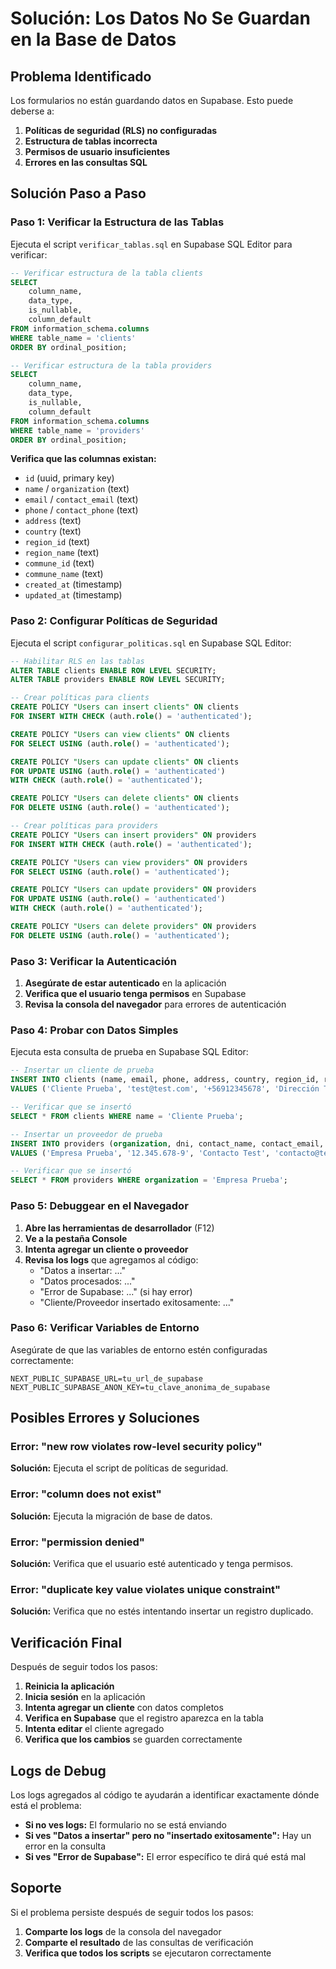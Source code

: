 # Solución: Los Datos No Se Guardan en la Base de Datos

## Problema Identificado

Los formularios no están guardando datos en Supabase. Esto puede deberse a:

1. **Políticas de seguridad (RLS) no configuradas**
2. **Estructura de tablas incorrecta**
3. **Permisos de usuario insuficientes**
4. **Errores en las consultas SQL**

## Solución Paso a Paso

### Paso 1: Verificar la Estructura de las Tablas

Ejecuta el script `verificar_tablas.sql` en Supabase SQL Editor para verificar:

```sql
-- Verificar estructura de la tabla clients
SELECT 
    column_name, 
    data_type, 
    is_nullable,
    column_default
FROM information_schema.columns 
WHERE table_name = 'clients' 
ORDER BY ordinal_position;

-- Verificar estructura de la tabla providers
SELECT 
    column_name, 
    data_type, 
    is_nullable,
    column_default
FROM information_schema.columns 
WHERE table_name = 'providers' 
ORDER BY ordinal_position;
```

**Verifica que las columnas existan:**
- `id` (uuid, primary key)
- `name` / `organization` (text)
- `email` / `contact_email` (text)
- `phone` / `contact_phone` (text)
- `address` (text)
- `country` (text)
- `region_id` (text)
- `region_name` (text)
- `commune_id` (text)
- `commune_name` (text)
- `created_at` (timestamp)
- `updated_at` (timestamp)

### Paso 2: Configurar Políticas de Seguridad

Ejecuta el script `configurar_politicas.sql` en Supabase SQL Editor:

```sql
-- Habilitar RLS en las tablas
ALTER TABLE clients ENABLE ROW LEVEL SECURITY;
ALTER TABLE providers ENABLE ROW LEVEL SECURITY;

-- Crear políticas para clients
CREATE POLICY "Users can insert clients" ON clients
FOR INSERT WITH CHECK (auth.role() = 'authenticated');

CREATE POLICY "Users can view clients" ON clients
FOR SELECT USING (auth.role() = 'authenticated');

CREATE POLICY "Users can update clients" ON clients
FOR UPDATE USING (auth.role() = 'authenticated')
WITH CHECK (auth.role() = 'authenticated');

CREATE POLICY "Users can delete clients" ON clients
FOR DELETE USING (auth.role() = 'authenticated');

-- Crear políticas para providers
CREATE POLICY "Users can insert providers" ON providers
FOR INSERT WITH CHECK (auth.role() = 'authenticated');

CREATE POLICY "Users can view providers" ON providers
FOR SELECT USING (auth.role() = 'authenticated');

CREATE POLICY "Users can update providers" ON providers
FOR UPDATE USING (auth.role() = 'authenticated')
WITH CHECK (auth.role() = 'authenticated');

CREATE POLICY "Users can delete providers" ON providers
FOR DELETE USING (auth.role() = 'authenticated');
```

### Paso 3: Verificar la Autenticación

1. **Asegúrate de estar autenticado** en la aplicación
2. **Verifica que el usuario tenga permisos** en Supabase
3. **Revisa la consola del navegador** para errores de autenticación

### Paso 4: Probar con Datos Simples

Ejecuta esta consulta de prueba en Supabase SQL Editor:

```sql
-- Insertar un cliente de prueba
INSERT INTO clients (name, email, phone, address, country, region_id, region_name, commune_id, commune_name)
VALUES ('Cliente Prueba', 'test@test.com', '+56912345678', 'Dirección Test', 'Chile', 'CL-13', 'Región Metropolitana', '13101', 'Santiago');

-- Verificar que se insertó
SELECT * FROM clients WHERE name = 'Cliente Prueba';

-- Insertar un proveedor de prueba
INSERT INTO providers (organization, dni, contact_name, contact_email, contact_phone, address, country, region_id, region_name, commune_id, commune_name)
VALUES ('Empresa Prueba', '12.345.678-9', 'Contacto Test', 'contacto@test.com', '+56912345678', 'Dirección Test', 'Chile', 'CL-13', 'Región Metropolitana', '13101', 'Santiago');

-- Verificar que se insertó
SELECT * FROM providers WHERE organization = 'Empresa Prueba';
```

### Paso 5: Debuggear en el Navegador

1. **Abre las herramientas de desarrollador** (F12)
2. **Ve a la pestaña Console**
3. **Intenta agregar un cliente o proveedor**
4. **Revisa los logs** que agregamos al código:
   - "Datos a insertar: ..."
   - "Datos procesados: ..."
   - "Error de Supabase: ..." (si hay error)
   - "Cliente/Proveedor insertado exitosamente: ..."

### Paso 6: Verificar Variables de Entorno

Asegúrate de que las variables de entorno estén configuradas correctamente:

```env
NEXT_PUBLIC_SUPABASE_URL=tu_url_de_supabase
NEXT_PUBLIC_SUPABASE_ANON_KEY=tu_clave_anonima_de_supabase
```

## Posibles Errores y Soluciones

### Error: "new row violates row-level security policy"
**Solución:** Ejecuta el script de políticas de seguridad.

### Error: "column does not exist"
**Solución:** Ejecuta la migración de base de datos.

### Error: "permission denied"
**Solución:** Verifica que el usuario esté autenticado y tenga permisos.

### Error: "duplicate key value violates unique constraint"
**Solución:** Verifica que no estés intentando insertar un registro duplicado.

## Verificación Final

Después de seguir todos los pasos:

1. **Reinicia la aplicación**
2. **Inicia sesión** en la aplicación
3. **Intenta agregar un cliente** con datos completos
4. **Verifica en Supabase** que el registro aparezca en la tabla
5. **Intenta editar** el cliente agregado
6. **Verifica que los cambios** se guarden correctamente

## Logs de Debug

Los logs agregados al código te ayudarán a identificar exactamente dónde está el problema:

- **Si no ves logs:** El formulario no se está enviando
- **Si ves "Datos a insertar" pero no "insertado exitosamente":** Hay un error en la consulta
- **Si ves "Error de Supabase":** El error específico te dirá qué está mal

## Soporte

Si el problema persiste después de seguir todos los pasos:

1. **Comparte los logs** de la consola del navegador
2. **Comparte el resultado** de las consultas de verificación
3. **Verifica que todos los scripts** se ejecutaron correctamente
